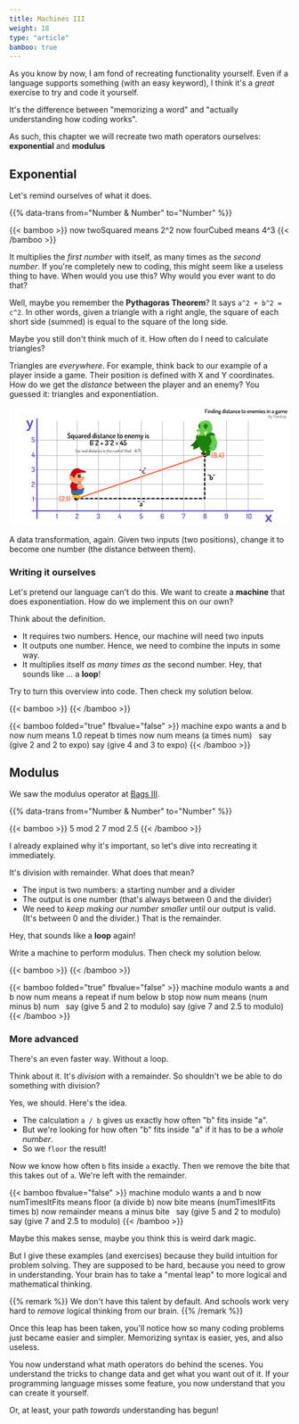 ```yaml
---
title: Machines III
weight: 18
type: "article"
bamboo: true
---
```


As you know by now, I am fond of recreating functionality yourself. Even if a language supports something (with an easy keyword), I think it's a _great_ exercise to try and code it yourself.

It's the difference between "memorizing a word" and "actually understanding how coding works".

As such, this chapter we will recreate two math operators ourselves: **exponential** and **modulus**

## Exponential

Let's remind ourselves of what it does. 

{{% data-trans from="Number & Number" to="Number" %}}

{{< bamboo >}}
now twoSquared means 2^2
now fourCubed means 4^3
{{< /bamboo >}}

It multiplies the _first number_ with itself, as many times as the _second number_. If you're completely new to coding, this might seem like a useless thing to have. When would you use this? Why would you ever want to do that?

Well, maybe you remember the **Pythagoras Theorem**? It says `a^2 + b^2 = c^2`. In other words, given a triangle with a right angle, the square of each short side (summed) is equal to the square of the long side.

Maybe you still don't think much of it. How often do I need to calculate triangles?

Triangles are _everywhere_. For example, think back to our example of a player inside a game. Their position is defined with X and Y coordinates. How do we get the _distance_ between the player and an enemy? You guessed it: triangles and exponentiation.

![Visualization of how triangles, exponents and other "math rules" are everywhere in coding---especially games.](vectors_in_games.webp)

A data transformation, again. Given two inputs (two positions), change it to become one number (the distance between them).

### Writing it ourselves

Let's pretend our language can't do this. We want to create a **machine** that does exponentiation. How do we implement this on our own? 

Think about the definition.

* It requires two numbers. Hence, our machine will need two inputs
* It outputs one number. Hence, we need to combine the inputs in some way.
* It multiplies itself _as many times as_ the second number. Hey, that sounds like ... a **loop**!

Try to turn this overview into code. Then check my solution below.

{{< bamboo >}}
{{< /bamboo >}}

{{< bamboo folded="true" fbvalue="false" >}}
machine expo wants a and b
  now num means 1.0
  repeat b times
    now num means (a times num)
&nbsp;
say (give 2 and 2 to expo)
say (give 4 and 3 to expo)
{{< /bamboo >}}

## Modulus

We saw the modulus operator at [Bags III](../bags-iii/). 

{{% data-trans from="Number & Number" to="Number" %}}

{{< bamboo >}}
5 mod 2
7 mod 2.5
{{< /bamboo >}}

I already explained why it's important, so let's dive into recreating it immediately.

It's division with remainder. What does that mean?

* The input is two numbers: a starting number and a divider
* The output is one number (that's always between 0 and the divider)
* We need to _keep making our number smaller_ until our output is valid. (It's between 0 and the divider.) That is the remainder. 

Hey, that sounds like a **loop** again!

Write a machine to perform modulus. Then check my solution below.

{{< bamboo >}}
{{< /bamboo >}}

{{< bamboo folded="true" fbvalue="false" >}}
machine modulo wants a and b
  now num means a
  repeat 
    if num below b
      stop 
    now num means (num minus b)
  num
&nbsp;
say (give 5 and 2 to modulo)
say (give 7 and 2.5 to modulo)
{{< /bamboo >}}

### More advanced

There's an even faster way. Without a loop. 

Think about it. It's _division_ with a remainder. So shouldn't we be able to do something with division?

Yes, we should. Here's the idea.

* The calculation `a / b` gives us exactly how often "b" fits inside "a".
* But we're looking for how often "b" fits inside "a" if it has to be a _whole number_.
* So we `floor` the result!

Now we know how often `b` fits inside `a` exactly. Then we remove the bite that this takes out of `a`. We're left with the remainder.

{{< bamboo fbvalue="false" >}}
machine modulo wants a and b
  now numTimesItFits means floor (a divide b)
  now bite means (numTimesItFits times b)
  now remainder means a minus bite
&nbsp;
say (give 5 and 2 to modulo)
say (give 7 and 2.5 to modulo)
{{< /bamboo >}}

Maybe this makes sense, maybe you think this is weird dark magic.

But I give these examples (and exercises) because they build intuition for problem solving. They are supposed to be hard, because you need to grow in understanding. Your brain has to take a "mental leap" to more logical and mathematical thinking. 

{{% remark %}}
We don't have this talent by default. And schools work very hard to _remove_ logical thinking from our brain.
{{% /remark %}}

Once this leap has been taken, you'll notice how so many coding problems just became easier and simpler. Memorizing syntax is easier, yes, and also useless.

You now understand what math operators do behind the scenes. You understand the tricks to change data and get what you want out of it. If your programming language misses some feature, you now understand that you can create it yourself. 

Or, at least, your path _towards_ understanding has begun!